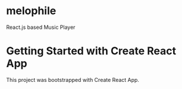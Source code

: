 # melophile
React.js based Music Player
# Getting Started with Create React App
This project was bootstrapped with Create React App.
